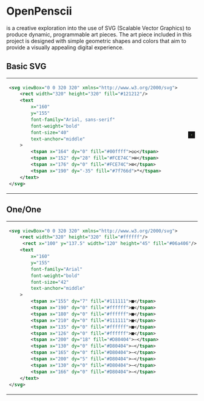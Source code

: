 # OpenPenscii

is a creative exploration into the use of SVG (Scalable Vector Graphics) to produce dynamic, programmable art pieces. The art piece included in this project is designed with simple geometric shapes and colors that aim to provide a visually appealing digital experience.

## Basic SVG

<table>
  <tr>
    <!-- Columna para el código SVG -->
    <td>

```xml
<svg viewBox="0 0 320 320" xmlns="http://www.w3.org/2000/svg">
    <rect width="320" height="320" fill="#121212"/>
    <text 
        x="160" 
        y="155" 
        font-family="Arial, sans-serif" 
        font-weight="bold" 
        font-size="40" 
        text-anchor="middle"
    >
        <tspan x="164" dy="0" fill="#00ffff">◵◵</tspan>
        <tspan x="152" dy="28" fill="#FCE74C">⊞</tspan>
        <tspan x="176" dy="0" fill="#FCE74C">⊞</tspan>
        <tspan x="190" dy="-35" fill="#7f766d">*</tspan>
    </text>
</svg>
```
</td>
<td>
<td>
  <img src="https://github.com/jdom1824/OpenPenscii/blob/main/examples/output_image.png" alt="Descripción de la imagen">
</td>
</td>
 </tr>
</table>


## One/One

<table>
  <tr>
    <!-- Columna para el código SVG -->
    <td>

```xml
<svg viewBox="0 0 320 320" xmlns="http://www.w3.org/2000/svg">
    <rect width="320" height="320" fill="#ffffff"/>
     <rect x="100" y="137.5" width="120" height="45" fill="#06a406"/>
    <text 
        x="160" 
        y="155" 
        font-family="Arial" 
        font-weight="bold" 
        font-size="42" 
        text-anchor="middle"
    >
        <tspan x="155" dy="7" fill="#111111">■</tspan>
        <tspan x="190" dy="0" fill="#ffffff">■</tspan>
        <tspan x="180" dy="0" fill="#ffffff">■</tspan>
        <tspan x="210" dy="0" fill="#111111">■</tspan>
        <tspan x="135" dy="0" fill="#ffffff">■</tspan>
        <tspan x="126" dy="0" fill="#ffffff">■</tspan>
        <tspan x="200" dy="18" fill="#D80404">—</tspan>
        <tspan x="130" dy="0" fill="#D80404">—</tspan>
        <tspan x="165" dy="0" fill="#D80404">—</tspan>    
        <tspan x="200" dy="5" fill="#D80404">—</tspan>
        <tspan x="130" dy="0" fill="#D80404">—</tspan>
        <tspan x="166" dy="0" fill="#D80404">—</tspan>
    </text>
</svg>
```
</td>
<td>
<td>
  <img src="https://github.com/jdom1824/OpenPenscii/blob/main/examples/output_image_one_one_1.png" alt="Descripción de la imagen">
</td>
</td>
 </tr>
</table>